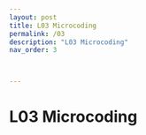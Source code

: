 ```yaml
---
layout: post
title: L03 Microcoding
permalink: /03
description: "L03 Microcoding"
nav_order: 3



---
```


# L03 Microcoding
